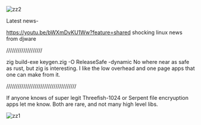 ![zz2](https://github.com/user-attachments/assets/e54f4c9f-843b-4ae3-85b3-515c673b739e)


Latest news-



https://youtu.be/bWXmDvKU1Ww?feature=shared  shocking linux news from djware 



///////////////////

zig build-exe keygen.zig -O ReleaseSafe -dynamic    No where near as safe as rust, but zig is interesting. I like the low overhead and one page apps that one can make from it. 

/////////////////////////////////////

If anyone knows of super legit Threefish-1024  or Serpent file encryuption apps let me know. Both are rare, and not many high level libs. 



![zz1](https://github.com/user-attachments/assets/26522f0b-7f6e-43b8-9298-d24958cd6ec4)
